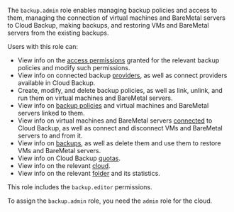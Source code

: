 The `backup.admin` role enables managing backup policies and access to them, managing the connection of virtual machines and BareMetal servers to Cloud Backup, making backups, and restoring VMs and BareMetal servers from the existing backups.

Users with this role can:
* View info on the [access permissions](../../iam/concepts/access-control/index.md) granted for the relevant backup policies and modify such permissions.
* View info on connected backup [providers](../../backup/concepts/index.md#providers), as well as connect providers available in Cloud Backup.
* Create, modify, and delete backup policies, as well as link, unlink, and run them on virtual machines and BareMetal servers.
* View info on [backup policies](../../backup/concepts/policy.md) and virtual machines and BareMetal servers linked to them.
* View info on virtual machines and BareMetal servers [connected](../../backup/concepts/vm-connection.md) to Cloud Backup, as well as connect and disconnect VMs and BareMetal servers to and from it.
* View info on [backups](../../backup/concepts/backup.md), as well as delete them and use them to restore VMs and BareMetal servers.
* View info on Cloud Backup [quotas](../../backup/concepts/limits.md#backup-quotas).
* View info on the relevant [cloud](../../resource-manager/concepts/resources-hierarchy.md#cloud).
* View info on the relevant [folder](../../resource-manager/concepts/resources-hierarchy.md#folder) and its statistics.

This role includes the `backup.editor` permissions.

To assign the `backup.admin` role, you need the `admin` role for the cloud.